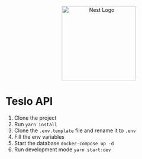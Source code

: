 <p align="center">
  <a href="http://nestjs.com/" target="blank"><img src="https://nestjs.com/img/logo-small.svg" width="200" alt="Nest Logo" /></a>
</p>

# Teslo API

1. Clone the project
2. Run ```yarn install```
3. Clone the ```.env.template``` file and rename it to ```.env```
4. Fill the env variables
5. Start the database
```docker-compose up -d```
6. Run development mode ```yarn start:dev```

